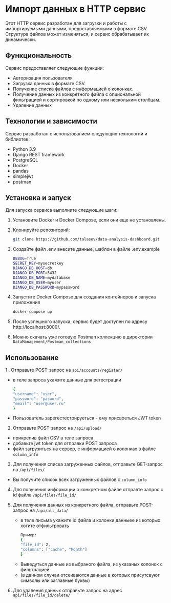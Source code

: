 # Импорт данных в HTTP сервис

Этот HTTP сервис разработан для загрузки и работы с импортируемыми данными, предоставляемыми в формате CSV. Структура файлов может изменяться, и сервис обрабатывает их динамически.

## Функциональность

Сервис предоставляет следующие функции:

- Авторизация пользователя
- Загрузка данных в формате CSV.
- Получение списка файлов с информацией о колонках.
- Получение данных из конкретного файла с опциональной фильтрацией и сортировкой по одному или нескольким столбцам.
- Удаление данных

## Технологии и зависимости

Сервис разработан с использованием следующих технологий и библиотек:

- Python 3.9
- Django REST framework
- PostgreSQL 
- Docker 
- pandas
- simplejwt
- postman

## Установка и запуск

Для запуска сервиса выполните следующие шаги:

1. Установите Docker и Docker Compose, если они еще не установлены.

2. Клонируйте репозиторий:

   ```bash
   git clone https://github.com/talasov/data-analysis-dashboard.git

3. Создайте файл .env внесите данные, шаблон в файле .env.example

    ```bash
    DEBUG=True
    SECRET_KEY=mysecretkey
    DJANGO_DB_HOST=db
    DJANGO_DB_PORT=5432
    DJANGO_DB_NAME=mydatabase
    DJANGO_DB_USER=myuser
    DJANGO_DB_PASSWORD=mypassword

4. Запустите Docker Compose для создания контейнеров и запуска приложения
    ```bash
    docker-compose up

5. После успешного запуска, сервис будет доступен по адресу http://localhost:8000/.

6. Можно скачать уже готовую Postman коллекцию в директории `DataManagement/Postman_collections`

## Использование

1 . Отправьте POST-запрос на `api/accounts/register/`
- в теле запроса укажите данные для регестрации

    ```bash
    {
    "username": "user",
    "password": "pasword",
    "email": "user@user.ru"
    }
- Пользователь зарегестестрируеться - ему присвоеться JWT token

2. Отправьте POST-запрос на `/api/upload/`
- прикрепив файл CSV в теле запроса.
- добавьте jwt token для отправки POST запроса
- файл загрузиться на сервер, с информацией о колонках в файле `column_info`

3. Для получения списка загруженных файлов, отправьте GET-запрос на `/api/files/`
- Вы получите список всех загруженных файлов с `column_info`


4. Для получения информации о конкретном файле отправте запрос с id файла `/api/files/file_id/`

5. Для получения данных из конкретного файла, отправьте POST-запрос на `/api/all_data/`
   - в теле письма укажите id файла и колонки данныее из которых хотите отфильтровать
       ```bash 
     Пример:
     {
     "file_id": 2,
     "columns": ["cache", "Month"]
       }
    - Выведуться данные из выбраного файла, из указаных колонок с фильтрацией 
    - (в данном случаи отсеиваются данные в которых присутсвуют символы или заглавные буквы)
6. Для удаления данных отправьте запрос на адрес `api/files/file_id/delete/`

